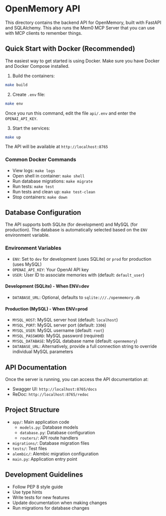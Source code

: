 # OpenMemory API

This directory contains the backend API for OpenMemory, built with FastAPI and SQLAlchemy. This also runs the Mem0 MCP Server that you can use with MCP clients to remember things.

## Quick Start with Docker (Recommended)

The easiest way to get started is using Docker. Make sure you have Docker and Docker Compose installed.

1. Build the containers:
```bash
make build
```

2. Create `.env` file:
```bash
make env
```

Once you run this command, edit the file `api/.env` and enter the `OPENAI_API_KEY`.

3. Start the services:
```bash
make up
```

The API will be available at `http://localhost:8765`

### Common Docker Commands

- View logs: `make logs`
- Open shell in container: `make shell`
- Run database migrations: `make migrate`
- Run tests: `make test`
- Run tests and clean up: `make test-clean`
- Stop containers: `make down`

## Database Configuration

The API supports both SQLite (for development) and MySQL (for production). The database is automatically selected based on the `ENV` environment variable.

### Environment Variables

- `ENV`: Set to `dev` for development (uses SQLite) or `prod` for production (uses MySQL)
- `OPENAI_API_KEY`: Your OpenAI API key
- `USER`: User ID to associate memories with (default: `default_user`)

#### Development (SQLite) - When ENV=dev
- `DATABASE_URL`: Optional, defaults to `sqlite:///./openmemory.db`

#### Production (MySQL) - When ENV=prod
- `MYSQL_HOST`: MySQL server host (default: `localhost`)
- `MYSQL_PORT`: MySQL server port (default: `3306`)
- `MYSQL_USER`: MySQL username (default: `root`)
- `MYSQL_PASSWORD`: MySQL password (required)
- `MYSQL_DATABASE`: MySQL database name (default: `openmemory`)
- `DATABASE_URL`: Alternatively, provide a full connection string to override individual MySQL parameters

## API Documentation

Once the server is running, you can access the API documentation at:
- Swagger UI: `http://localhost:8765/docs`
- ReDoc: `http://localhost:8765/redoc`

## Project Structure

- `app/`: Main application code
  - `models.py`: Database models
  - `database.py`: Database configuration
  - `routers/`: API route handlers
- `migrations/`: Database migration files
- `tests/`: Test files
- `alembic/`: Alembic migration configuration
- `main.py`: Application entry point

## Development Guidelines

- Follow PEP 8 style guide
- Use type hints
- Write tests for new features
- Update documentation when making changes
- Run migrations for database changes
